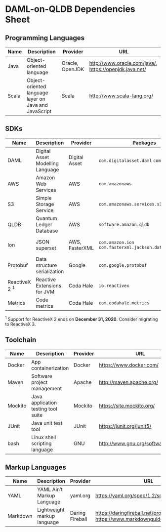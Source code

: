 # DAML-on-QLDB Dependencies Sheet

## Programming Languages

| Name  | Description                                           | Provider        | URL                                                    |
| ----- | ----------------------------------------------------- | --------------- | ------------------------------------------------------ |
| Java  | Object-oriented language                              | Oracle, OpenJDK | http://www.oracle.com/java/, https://openjdk.java.net/ |
| Scala | Object-oriented language layer on Java and JavaScript | Scala           | http://www.scala-lang.org/                             |

## SDKs

| Name                     | Description                      | Provider       | Packages                                                | URL                                                          |
| ------------------------ | -------------------------------- | -------------- | ------------------------------------------------------- | ------------------------------------------------------------ |
| DAML                     | Digital Asset Modelling Language | Digital Asset  | `com.digitalasset.daml` `com.daml`                      | https://digitalasset.com/, https://daml.com/                 |
| AWS                      | Amazon Web Services              | AWS            | `com.amazonaws`                                         | https://aws.amazon.com/                                      |
| S3                       | Simple Storage Service           | AWS            | `com.amazonaws.services.s3`                             | https://aws.amazon.com/s3/                                   |
| QLDB                     | Quantum Ledger Database          | AWS            | `software.amazon.qldb`                                  | https://aws.amazon.com/qldb/                                 |
| Ion                      | JSON superset                    | AWS, FasterXML | `com.amazon.ion` `com.fasterxml.jackson.dataformat.ion` | http://amzn.github.io/ion-docs/, https://github.com/FasterXML/jackson-dataformats-binary/tree/master/ion |
| Protobuf                 | Data structure serialization     | Google         | `com.google.protobuf`                                   | https://developers.google.com/protocol-buffers               |
| ReactiveX 2 <sup>1</sup> | Reactive Extensions for JVM      | Coda Hale      | `io.reactivex`                                          | https://github.com/ReactiveX/RxJava                         |
| Metrics                  | Code metrics                     | Coda Hale      | `com.codahale.metrics`                                  | https://metrics.dropwizard.io/4.1.2/                         |

<sup>1</sup> Support for ReactiveX 2 ends on **December 31, 2020**. Consider migrating to ReactiveX 3.

## Toolchain

| Name    | Description                         | Provider | URL                               |
| ------- | ----------------------------------- | -------- | --------------------------------- |
| Docker  | App containerization                | Docker   | https://www.docker.com/           |
| Maven   | Software project management         | Apache   | http://maven.apache.org/          |
| Mockito | Java application testing tool suite | Mockito  | https://site.mockito.org/         |
| JUnit   | Java unit test tool                 | JUnit    | https://junit.org/junit5/         |
| bash    | Linux shell scripting language      | GNU      | http://www.gnu.org/software/bash/ |

## Markup Languages

| Name     | Description                 | Provider        | URL                                                          |
| -------- | --------------------------- | --------------- | ------------------------------------------------------------ |
| YAML     | YAML Ain’t Markup Language  | yaml.org        | https://yaml.org/spec/1.2/spec.html                          |
| Markdown | Lightweight markup language | Daring Fireball | https://daringfireball.net/projects/markdown/, https://www.markdownguide.org/ |